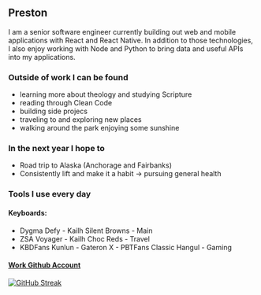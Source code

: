 ## Preston
I am a senior software engineer currently building out web and mobile applications with React and React Native. 
In addition to those technologies, I also enjoy working with Node and Python to bring data and useful APIs into my applications.

### Outside of work I can be found
- learning more about theology and studying Scripture
- reading through Clean Code
- building side projecs
- traveling to and exploring new places
- walking around the park enjoying some sunshine

### In the next year I hope to
- Road trip to Alaska (Anchorage and Fairbanks)
- Consistently lift and make it a habit -> pursuing general health

### Tools I use every day
#### Keyboards:
- Dygma Defy - Kailh Silent Browns - Main
- ZSA Voyager - Kailh Choc Reds - Travel
- KBDFans Kunlun - Gateron X - PBTFans Classic Hangul - Gaming

#### [Work Github Account](https://github.com/preston-m-davis)


[![GitHub Streak](https://streak-stats.demolab.com?user=premdav&theme=dark&background=45%2C1CA4EBAB%2CEBB08D&ring=EBB390&fire=214F86&dates=FFFFFF&currStreakLabel=FFFFFF&sideNums=FFFFFF&sideLabels=FFFFFF&currStreakNum=FFFFFF)](https://git.io/streak-stats)
